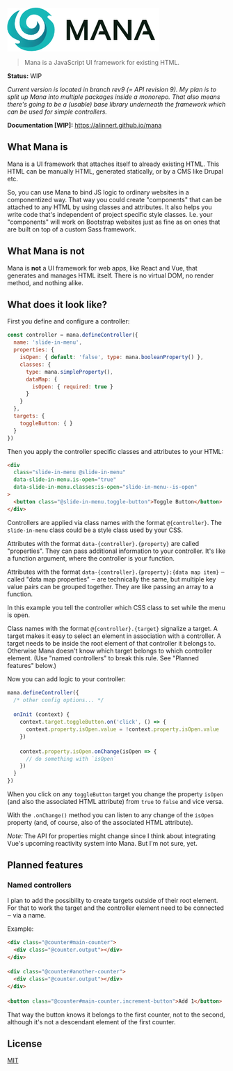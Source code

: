 ![Mana](/packages/docs/src/.vuepress/public/brand-350.png)

> Mana is a JavaScript UI framework for existing HTML.

**Status:** WIP

*Current version is located in branch rev9 (= API revision 9). My plan is to split up Mana into multiple packages inside a monorepo. That also means there's going to be a (usable) base library underneath the framework which can be used for simple controllers.*

**Documentation [WIP]:** https://alinnert.github.io/mana

## What Mana is

Mana is a UI framework that attaches itself to already existing HTML. This HTML can be manually HTML, generated statically, or by a CMS like Drupal etc.

So, you can use Mana to bind JS logic to ordinary websites in a componentized way. That way you could create "components" that can be attached to any HTML by using classes and attributes. It also helps you write code that's independent of project specific style classes. I.e. your "components" will work on Bootstrap websites just as fine as on ones that are built on top of a custom Sass framework.

## What Mana is not

Mana is **not** a UI framework for web apps, like React and Vue, that generates and manages HTML itself. There is no virtual DOM, no render method, and nothing alike.

## What does it look like?

First you define and configure a controller:

~~~ js
const controller = mana.defineController({
  name: 'slide-in-menu',
  properties: {
    isOpen: { default: 'false', type: mana.booleanProperty() },
    classes: {
      type: mana.simpleProperty(),
      dataMap: {
        isOpen: { required: true }
      }
    }
  },
  targets: {
    toggleButton: { }
  }
})
~~~

Then you apply the controller specific classes and attributes to your HTML:

~~~ html
<div
  class="slide-in-menu @slide-in-menu"
  data-slide-in-menu.is-open="true"
  data-slide-in-menu.classes:is-open="slide-in-menu--is-open"
>
  <button class="@slide-in-menu.toggle-button">Toggle Button</button>
</div>
~~~

Controllers are applied via class names with the format `@{controller}`. The `slide-in-menu` class could be a style class used by your CSS.

Attributes with the format `data-{controller}.{property}` are called "properties". They can pass additional information to your controller. It's like a function argument, where the controller is your function.

Attributes with the format `data-{controller}.{property}:{data map item}` ‒ called "data map properties" ‒ are technically the same, but multiple key value pairs can be grouped together. They are like passing an array to a function.

In this example you tell the controller which CSS class to set while the menu is open.

Class names with the format `@{controller}.{target}` signalize a target. A target makes it easy to select an element in association with a controller. A target needs to be inside the root element of that controller it belongs to. Otherwise Mana doesn't know which target belongs to which controller element. (Use "named controllers" to break this rule. See "Planned features" below.)

Now you can add logic to your controller:

~~~ js
mana.defineController({
  /* other config options... */

  onInit (context) {
    context.target.toggleButton.on('click', () => {
      context.property.isOpen.value = !context.property.isOpen.value
    })

    context.property.isOpen.onChange(isOpen => {
      // do something with `isOpen`
    })
  }
})
~~~

When you click on any `toggleButton` target you change the property `isOpen` (and also the associated HTML attribute) from `true` to `false` and vice versa.

With the `.onChange()` method you can listen to any change of the `isOpen` property (and, of course, also of the associated HTML attribute).

*Note:* The API for properties might change since I think about integrating Vue's upcoming reactivity system into Mana. But I'm not sure, yet.

## Planned features

### Named controllers

I plan to add the possibility to create targets outside of their root element. For that to work the target and the controller element need to be connected ‒ via a name.

Example:

~~~ html
<div class="@counter#main-counter">
  <div class="@counter.output"></div>
</div>

<div class="@counter#another-counter">
  <div class="@counter.output"></div>
</div>

<button class="@counter#main-counter.increment-button">Add 1</button>
~~~

That way the button knows it belongs to the first counter, not to the second, although it's not a descendant element of the first counter.

## License

[MIT](https://github.com/alinnert/mana/blob/master/LICENSE)
